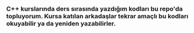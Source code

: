 ### C++ kurslarında ders sırasında yazdığım kodları bu repo'da topluyorum. Kursa katılan arkadaşlar tekrar amaçlı bu kodları okuyabilir ya da yeniden yazabilirler.
